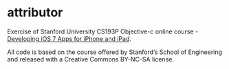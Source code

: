 # attributor

Exercise of Stanford University CS193P Objective-c online course - [Developing iOS 7 Apps for iPhone and iPad](https://itunes.apple.com/es/course/developing-ios-7-apps-for-iphone-and-ipad/id733644550?l=en).

All code is based on the course offered by Stanford’s School of Engineering and released with a Creative Commons BY-NC-SA license.
